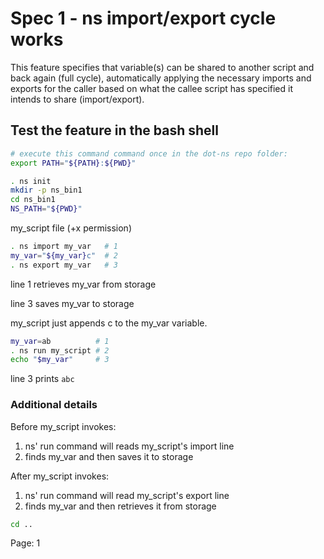 # Spec 1 - ns import/export cycle works

This feature specifies that variable(s) can be shared to another script and
back again (full cycle), automatically applying the necessary imports and
exports for the caller based on what the callee script has specified it intends
to share (import/export).

## Test the feature in the bash shell

```sh
# execute this command command once in the dot-ns repo folder:
export PATH="${PATH}:${PWD}"

. ns init
mkdir -p ns_bin1
cd ns_bin1
NS_PATH="${PWD}"

```

my_script file (+x permission)

```sh
. ns import my_var   # 1
my_var="${my_var}c"  # 2
. ns export my_var   # 3
```

line 1 retrieves my_var from storage

line 3 saves my_var to storage

my_script just appends c to the my_var variable.

```sh
my_var=ab          # 1
. ns run my_script # 2
echo "$my_var"     # 3
```

line 3 prints `abc`

### Additional details
Before my_script invokes:
1. ns' run command will reads my_script's import line
2. finds my_var and then saves it to storage

After my_script invokes:
1. ns' run command will read my_script's export line
2. finds my_var and then retrieves it from storage

```sh
cd ..
```

Page: 1
